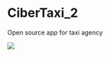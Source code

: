 # CiberTaxi_2
Open source app for taxi agency

<img src="https://i.ibb.co/RgkHsKL/Captura-de-pantalla-2020-12-03-144733.png" />
